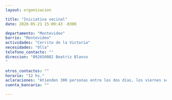 ```yaml
---
layout: organizacion

title: "Iniciativa vecinal"
date: 2020-05-21 15:09:43 -0300

departamento: "Montevideo"
barrio: "Montevideo"
actividades: "Cerrito de la Victoria"
necesidades: "Olla"
telefono_contacto: ""
direccion: "092650082 Beatriz Blanco
"

otros_contactos: ""
horario: "12 hs."
aclaraciones: "Atienden 300 personas entre los dos días, los viernes se reúnen a las 10.30 en el Centro Cultural Guyunusa a planificar las comidas de sábado y Domingo. Las colaboraciones han bajado mucho, no quieren cerrar la olla y desde hace unos días consiguieron un carrito y salen a vender tortas fritas en la feria para ayudar a solventar gastos."
cuenta_bancaria: ""

---
```

